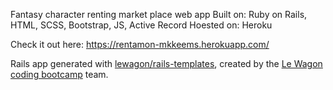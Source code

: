 Fantasy character renting market place web app
Built on: Ruby on Rails, HTML, SCSS, Bootstrap, JS, Active Record
Hoested on: Heroku

Check it out here: https://rentamon-mkkeems.herokuapp.com/

Rails app generated with [lewagon/rails-templates](https://github.com/lewagon/rails-templates), created by the [Le Wagon coding bootcamp](https://www.lewagon.com) team.

